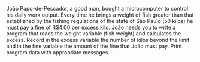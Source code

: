 João Papo-de-Pescador, a good man, bought a microcomputer to control his daily work output. Every time he brings a weight of fish greater than that established by the fishing regulations of the state of São Paulo (50 kilos) he must pay a fine of R$4.00 per excess kilo. João needs you to write a program that reads the weight variable (fish weight) and calculates the excess. Record in the excess variable the number of kilos beyond the limit and in the fine variable the amount of the fine that João must pay. Print program data with appropriate messages.